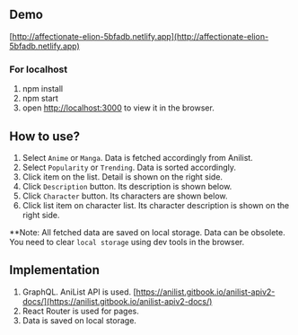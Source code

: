 ## Demo

[http://affectionate-elion-5bfadb.netlify.app](http://affectionate-elion-5bfadb.netlify.app)

### For localhost

1. npm install
2. npm start
3. open [http://localhost:3000](http://localhost:3000) to view it in the browser.

## How to use?

1. Select `Anime` or `Manga`. Data is fetched accordingly from Anilist.
2. Select `Popularity` or `Trending`. Data is sorted accordingly.
3. Click item on the list. Detail is shown on the right side.
4. Click `Description` button. Its description is shown below.
5. Click `Character` button. Its characters are shown below.
6. Click list item on character list. Its character description is shown on the right side. 

**Note: All fetched data are saved on local storage. Data can be obsolete. You need to clear `local storage` using dev tools in the browser.

## Implementation

1. GraphQL. AniList API is used.  [https://anilist.gitbook.io/anilist-apiv2-docs/](https://anilist.gitbook.io/anilist-apiv2-docs/)
2. React Router is used for pages.
3. Data is saved on local storage.  

